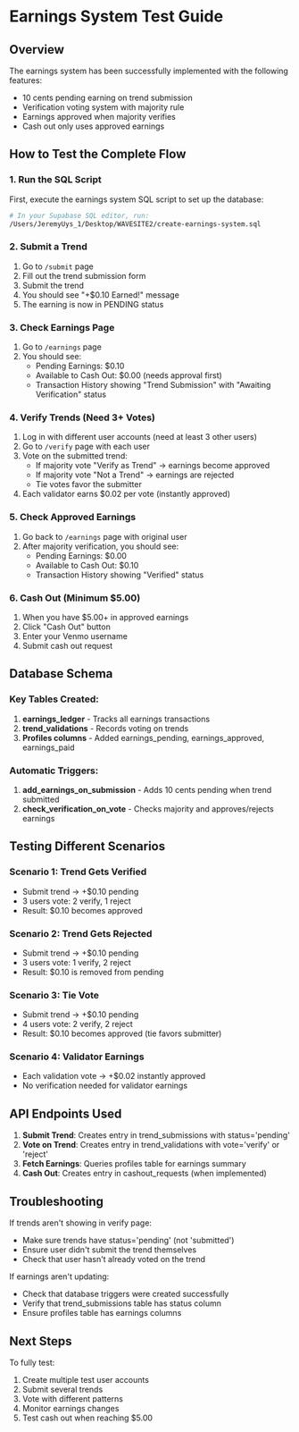 # Earnings System Test Guide

## Overview
The earnings system has been successfully implemented with the following features:
- 10 cents pending earning on trend submission
- Verification voting system with majority rule
- Earnings approved when majority verifies
- Cash out only uses approved earnings

## How to Test the Complete Flow

### 1. Run the SQL Script
First, execute the earnings system SQL script to set up the database:
```bash
# In your Supabase SQL editor, run:
/Users/JeremyUys_1/Desktop/WAVESITE2/create-earnings-system.sql
```

### 2. Submit a Trend
1. Go to `/submit` page
2. Fill out the trend submission form
3. Submit the trend
4. You should see "+$0.10 Earned!" message
5. The earning is now in PENDING status

### 3. Check Earnings Page
1. Go to `/earnings` page
2. You should see:
   - Pending Earnings: $0.10
   - Available to Cash Out: $0.00 (needs approval first)
   - Transaction History showing "Trend Submission" with "Awaiting Verification" status

### 4. Verify Trends (Need 3+ Votes)
1. Log in with different user accounts (need at least 3 other users)
2. Go to `/verify` page with each user
3. Vote on the submitted trend:
   - If majority vote "Verify as Trend" → earnings become approved
   - If majority vote "Not a Trend" → earnings are rejected
   - Tie votes favor the submitter
4. Each validator earns $0.02 per vote (instantly approved)

### 5. Check Approved Earnings
1. Go back to `/earnings` page with original user
2. After majority verification, you should see:
   - Pending Earnings: $0.00
   - Available to Cash Out: $0.10
   - Transaction History showing "Verified" status

### 6. Cash Out (Minimum $5.00)
1. When you have $5.00+ in approved earnings
2. Click "Cash Out" button
3. Enter your Venmo username
4. Submit cash out request

## Database Schema

### Key Tables Created:
1. **earnings_ledger** - Tracks all earnings transactions
2. **trend_validations** - Records voting on trends
3. **Profiles columns** - Added earnings_pending, earnings_approved, earnings_paid

### Automatic Triggers:
1. **add_earnings_on_submission** - Adds 10 cents pending when trend submitted
2. **check_verification_on_vote** - Checks majority and approves/rejects earnings

## Testing Different Scenarios

### Scenario 1: Trend Gets Verified
- Submit trend → +$0.10 pending
- 3 users vote: 2 verify, 1 reject
- Result: $0.10 becomes approved

### Scenario 2: Trend Gets Rejected
- Submit trend → +$0.10 pending
- 3 users vote: 1 verify, 2 reject
- Result: $0.10 is removed from pending

### Scenario 3: Tie Vote
- Submit trend → +$0.10 pending
- 4 users vote: 2 verify, 2 reject
- Result: $0.10 becomes approved (tie favors submitter)

### Scenario 4: Validator Earnings
- Each validation vote → +$0.02 instantly approved
- No verification needed for validator earnings

## API Endpoints Used

1. **Submit Trend**: Creates entry in trend_submissions with status='pending'
2. **Vote on Trend**: Creates entry in trend_validations with vote='verify' or 'reject'
3. **Fetch Earnings**: Queries profiles table for earnings summary
4. **Cash Out**: Creates entry in cashout_requests (when implemented)

## Troubleshooting

If trends aren't showing in verify page:
- Make sure trends have status='pending' (not 'submitted')
- Ensure user didn't submit the trend themselves
- Check that user hasn't already voted on the trend

If earnings aren't updating:
- Check that database triggers were created successfully
- Verify that trend_submissions table has status column
- Ensure profiles table has earnings columns

## Next Steps

To fully test:
1. Create multiple test user accounts
2. Submit several trends
3. Vote with different patterns
4. Monitor earnings changes
5. Test cash out when reaching $5.00